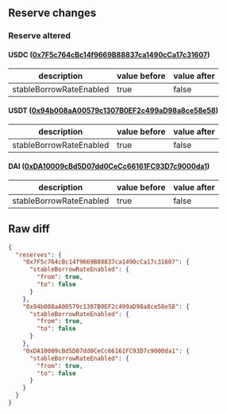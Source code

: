 ## Reserve changes

### Reserve altered

#### USDC ([0x7F5c764cBc14f9669B88837ca1490cCa17c31607](https://explorer.optimism.io/address/0x7F5c764cBc14f9669B88837ca1490cCa17c31607))

| description | value before | value after |
| --- | --- | --- |
| stableBorrowRateEnabled | true | false |


#### USDT ([0x94b008aA00579c1307B0EF2c499aD98a8ce58e58](https://explorer.optimism.io/address/0x94b008aA00579c1307B0EF2c499aD98a8ce58e58))

| description | value before | value after |
| --- | --- | --- |
| stableBorrowRateEnabled | true | false |


#### DAI ([0xDA10009cBd5D07dd0CeCc66161FC93D7c9000da1](https://explorer.optimism.io/address/0xDA10009cBd5D07dd0CeCc66161FC93D7c9000da1))

| description | value before | value after |
| --- | --- | --- |
| stableBorrowRateEnabled | true | false |


## Raw diff

```json
{
  "reserves": {
    "0x7F5c764cBc14f9669B88837ca1490cCa17c31607": {
      "stableBorrowRateEnabled": {
        "from": true,
        "to": false
      }
    },
    "0x94b008aA00579c1307B0EF2c499aD98a8ce58e58": {
      "stableBorrowRateEnabled": {
        "from": true,
        "to": false
      }
    },
    "0xDA10009cBd5D07dd0CeCc66161FC93D7c9000da1": {
      "stableBorrowRateEnabled": {
        "from": true,
        "to": false
      }
    }
  }
}
```